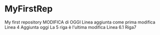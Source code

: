 # MyFirstRep
My first repository MODIFICA di OGGI
Linea aggiunta come prima modifica
Linea 4 Aggiunta oggi
La 5 riga è l'ultima modifica
Linea 6.1
Riga7
